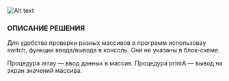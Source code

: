 ![Alt text](image-1.png)

### ОПИСАНИЕ РЕШЕНИЯ ### 
Для удобства проверки разных массивов в программ использоваy switch, функции ввода/вывода в консоль.
Они не указаны в блок-схеме.

Процедура array — ввод данных в массив.
Процедура printA — вывод на экран значений массива.